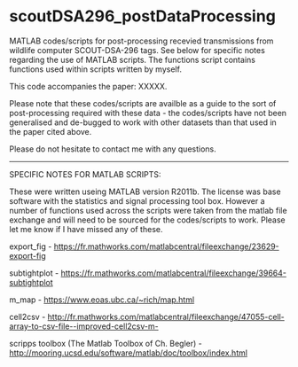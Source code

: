 # scoutDSA296_postDataProcessing

MATLAB codes/scripts for post-processing recevied transmissions from wildlife computer SCOUT-DSA-296 tags.  See below for specific notes regarding the use of MATLAB scripts.  The functions script contains functions used within scripts written by myself.

This code accompanies the paper: XXXXX.

Please note that these codes/scripts are availble as a guide to the sort of post-processing required with these data - the codes/scripts have not been generalised and de-bugged to work with other datasets than that used in the paper cited above.

Please do not hesitate to contact me with any questions.

---------------------------------------------------------------------------------------------------------------------
SPECIFIC NOTES FOR MATLAB SCRIPTS:

These were written useing MATLAB version R2011b.  The license was base software with the statistics and signal processing tool box.  However a number of functions used across the scripts were taken from the matlab file exchange and will need to be sourced for the codes/scripts to work.  Please let me know if I have missed any of these.

export_fig - https://fr.mathworks.com/matlabcentral/fileexchange/23629-export-fig

subtightplot - https://fr.mathworks.com/matlabcentral/fileexchange/39664-subtightplot

m_map - https://www.eoas.ubc.ca/~rich/map.html

cell2csv - http://fr.mathworks.com/matlabcentral/fileexchange/47055-cell-array-to-csv-file--improved-cell2csv-m-

scripps toolbox (The Matlab Toolbox of Ch. Begler) - http://mooring.ucsd.edu/software/matlab/doc/toolbox/index.html
